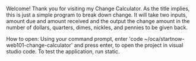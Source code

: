 Welcome! 
Thank you for visiting my Change Calculator. As the title implies, this is just a simple program to break down change. It will take two inputs, amount due and amount received and the output the change amount in the number of dollars, quarters, dimes, nickles, and pennies to be given back.

How to open:
Using your command prompt, enter 'code ~/oca/startnow-web101-change-calculator' and press enter, to open the project in visual studio code. To test the application, run static.

